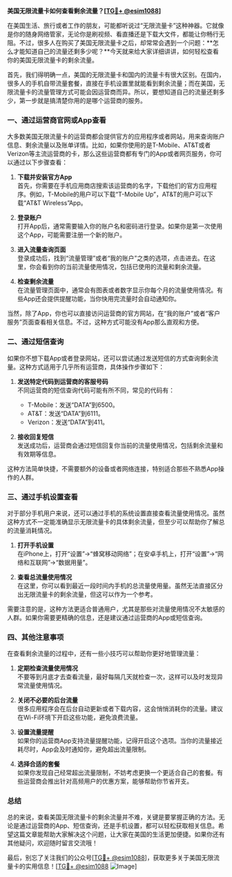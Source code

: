 **美国无限流量卡如何查看剩余流量？[[TG💪+ @esim1088](https://t.me/s/esim1088)]**

在美国生活、旅行或者工作的朋友，可能都听说过“无限流量卡”这种神器。它就像是你的随身网络管家，无论你是刷视频、看直播还是下载大文件，都能让你畅行无阻。不过，很多人在购买了美国无限流量卡之后，却常常会遇到一个问题：**怎么才能知道自己的流量还剩多少呢？**今天就来给大家详细讲讲，如何轻松查看你的美国无限流量卡的剩余流量。

首先，我们得明确一点，美国的无限流量卡和国内的流量卡有很大区别。在国内，很多人的手机自带流量套餐，直接在手机设置里就能看到剩余流量；而在美国，无限流量卡的流量管理方式可能会因运营商而异。所以，要想知道自己的流量还剩多少，第一步就是搞清楚你用的是哪个运营商的服务。

### 一、通过运营商官网或App查看

大多数美国无限流量卡的运营商都会提供官方的应用程序或者网站，用来查询账户信息、剩余流量以及账单详情。比如，如果你使用的是T-Mobile、AT&T或者Verizon等主流运营商的卡，那么这些运营商都有专门的App或者网页服务，你可以通过以下步骤查看：

1. **下载并安装官方App**  
   首先，你需要在手机应用商店搜索该运营商的名字，下载他们的官方应用程序。例如，T-Mobile的用户可以下载“T-Mobile Up”，AT&T的用户可以下载“AT&T Wireless”App。

2. **登录账户**  
   打开App后，通常需要输入你的账户名和密码进行登录。如果你是第一次使用这个App，可能需要注册一个新的账户。

3. **进入流量查询页面**  
   登录成功后，找到“流量管理”或者“我的账户”之类的选项，点击进去。在这里，你会看到你的当前流量使用情况，包括已使用的流量和剩余流量。

4. **检查剩余流量**  
   在流量管理页面中，通常会有图表或者数字显示你每个月的流量使用情况。有些App还会提供提醒功能，当你快用完流量时会自动通知你。

当然，除了App，你也可以直接访问运营商的官方网站，在“我的账户”或者“客户服务”页面查看相关信息。不过，这种方式可能没有App那么直观和方便。

### 二、通过短信查询

如果你不想下载App或者登录网站，还可以尝试通过发送短信的方式查询剩余流量。这种方式适用于几乎所有运营商，具体操作步骤如下：

1. **发送特定代码到运营商的客服号码**  
   不同运营商的短信查询代码可能有所不同，常见的代码有：
   - T-Mobile：发送“DATA”到6500。
   - AT&T：发送“DATA”到6111。
   - Verizon：发送“DATA”到411。

2. **接收回复短信**  
   发送成功后，运营商会通过短信回复你当前的流量使用情况，包括剩余流量和有效期等信息。

这种方法简单快捷，不需要额外的设备或者网络连接，特别适合那些不熟悉App操作的人群。

### 三、通过手机设置查看

对于部分手机用户来说，还可以通过手机的系统设置直接查看流量使用情况。虽然这种方式不一定能准确显示无限流量卡的具体剩余流量，但至少可以帮助你了解总的流量消耗情况。

1. **打开手机设置**  
   在iPhone上，打开“设置”→“蜂窝移动网络”；在安卓手机上，打开“设置”→“网络和互联网”→“数据用量”。

2. **查看总流量使用情况**  
   在这里，你可以看到最近一段时间内手机的总流量使用量。虽然无法直接区分出无限流量卡的剩余流量，但这可以作为一个参考。

需要注意的是，这种方法更适合普通用户，尤其是那些对流量使用情况不太敏感的人群。如果你需要更精确的信息，还是建议通过运营商的App或短信查询。

### 四、其他注意事项

在查看剩余流量的过程中，还有一些小技巧可以帮助你更好地管理流量：

1. **定期检查流量使用情况**  
   不要等到月底才去查看流量，最好每隔几天就检查一次，这样可以及时发现异常流量使用情况。

2. **关闭不必要的后台流量**  
   很多应用程序会在后台自动更新或者下载内容，这会悄悄消耗你的流量。建议在Wi-Fi环境下开启这些功能，避免浪费流量。

3. **设置流量提醒**  
   如果你的运营商App支持流量提醒功能，记得开启这个选项。当你的流量接近耗尽时，App会及时通知你，避免超出流量限制。

4. **选择合适的套餐**  
   如果你发现自己经常超出流量限制，不妨考虑更换一个更适合自己的套餐。有些运营商会推出针对高频用户的优惠方案，能够帮助你节省开支。

### 总结

总的来说，查看美国无限流量卡的剩余流量并不难，关键是要掌握正确的方法。无论是通过运营商的App、短信查询，还是手机设置，都可以轻松获取相关信息。希望这篇文章能帮助大家解决这个问题，让大家在美国的生活更加便捷。如果你还有其他疑问，欢迎随时留言交流哦！

最后，别忘了关注我们的公众号[[TG💪+ @esim1088](https://t.me/s/esim1088)]，获取更多关于美国无限流量卡的实用信息！[[TG💪+ @esim1088](https://t.me/s/esim1088) ![Image](https://i.postimg.cc/4NQfJmqS/Snipaste-2025-05-13-00-14-12.png)]